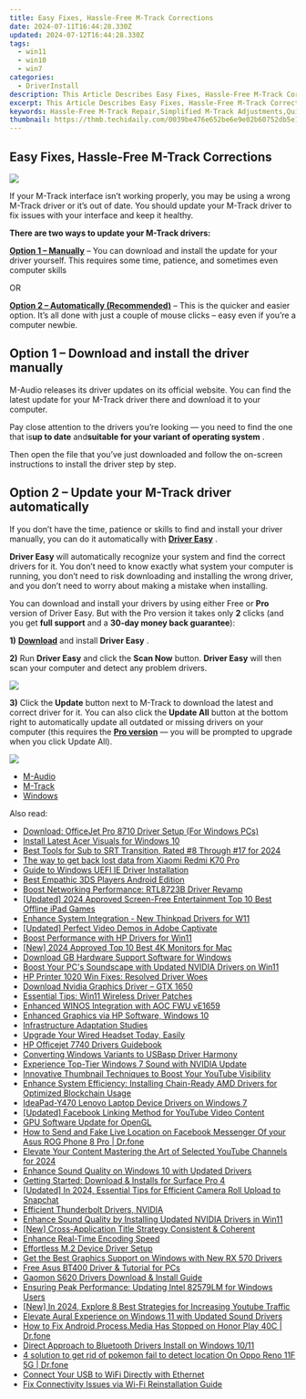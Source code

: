 ```yaml
---
title: Easy Fixes, Hassle-Free M-Track Corrections
date: 2024-07-11T16:44:28.330Z
updated: 2024-07-12T16:44:28.330Z
tags:
  - win11
  - win10
  - win7
categories:
  - DriverInstall
description: This Article Describes Easy Fixes, Hassle-Free M-Track Corrections
excerpt: This Article Describes Easy Fixes, Hassle-Free M-Track Corrections
keywords: Hassle-Free M-Track Repair,Simplified M-Track Adjustments,Quick M-Track Corrections,Easy M-Track Troubleshooting,Hassle-Free M-Track Maintenance,Quick Fixes for M-Track Issues,Hassle-Free Adjustments for M-Track Audio
thumbnail: https://thmb.techidaily.com/0039be476e652be6e9e02b60752db5e1733ea22d9d841af5f5ee6bd2b62676ef.jpg
---
```


## Easy Fixes, Hassle-Free M-Track Corrections

![](https://images.drivereasy.com/wp-content/uploads/2018/04/img_5ac1cf4423722-300x203.jpg)

 If your M-Track interface isn’t working properly, you may be using a wrong M-Track driver or it’s out of date. You should update your M-Track driver to fix issues with your interface and keep it healthy.

**There are two ways to update your M-Track drivers:**

[**Option 1 – Manually**](#op1) – You can download and install the update for your driver yourself. This requires some time, patience, and sometimes even computer skills

OR

**[Option 2 – Automatically (Recommended)](#op2)**  – This is the quicker and easier option. It’s all done with just a couple of mouse clicks – easy even if you’re a computer newbie.

##  Option 1 – Download and install the driver manually

 M-Audio releases its driver updates on its official website. You can find the latest update for your M-Track driver there and download it to your computer.

 Pay close attention to the drivers you’re looking — you need to find the one that is**up to date** and**suitable for your variant of operating system** .

 Then open the file that you’ve just downloaded and follow the on-screen instructions to install the driver step by step.

##  Option 2 – Update your M-Track driver automatically

 If you don’t have the time, patience or skills to find and install your driver manually, you can do it automatically with [**Driver Easy**](https://tools.techidaily.com/drivereasy/download/) .

**Driver Easy**  will automatically recognize your system and find the correct drivers for it. You don’t need to know exactly what system your computer is running, you don’t need to risk downloading and installing the wrong driver, and you don’t need to worry about making a mistake when installing.

 You can download and install your drivers by using either Free or **Pro**  version of Driver Easy. But with the Pro version it takes only **2**  clicks (and you get **full support** and a **30-day money back guarantee**):

**1)** [**Download**](https://tools.techidaily.com/drivereasy/download/) and install **Driver Easy** .

**2)** Run **Driver Easy** and click the **Scan Now** button. **Driver Easy**  will then scan your computer and detect any problem drivers.

![](https://images.drivereasy.com/wp-content/uploads/2018/03/img_5abddea556a6b.png)

**3)**  Click the **Update**  button next to M-Track to download the latest and correct driver for it. You can also click the **Update All**  button at the bottom right to automatically update all outdated or missing drivers on your computer (this requires the **[Pro version](https://tools.techidaily.com/drivereasy/download/)**  — you will be prompted to upgrade when you click Update All).

![](https://images.drivereasy.com/wp-content/uploads/2018/04/img_5ac1da6a9d2ed.jpg)

* [M-Audio](https://store.drivereasy.com/order/cart.php?PRODS=4731822&QTY=1&AFFILIATE=108875)
* [M-Track](https://store.drivereasy.com/order/cart.php?PRODS=4731822&QTY=1&AFFILIATE=108875)
* [Windows](https://tools.techidaily.com/drivereasy/download/)

<ins class="adsbygoogle"
     style="display:block"
     data-ad-format="autorelaxed"
     data-ad-client="ca-pub-7571918770474297"
     data-ad-slot="1223367746"></ins>



<ins class="adsbygoogle"
     style="display:block"
     data-ad-client="ca-pub-7571918770474297"
     data-ad-slot="8358498916"
     data-ad-format="auto"
     data-full-width-responsive="true"></ins>

<span class="atpl-alsoreadstyle">Also read:</span>
<div><ul>
<li><a href="https://driver-install.techidaily.com/download-officejet-pro-8710-driver-setup-for-windows-pcs/"><u>Download: OfficeJet Pro 8710 Driver Setup (For Windows PCs)</u></a></li>
<li><a href="https://driver-install.techidaily.com/install-latest-acer-visuals-for-windows-10/"><u>Install Latest Acer Visuals for Windows 10</u></a></li>
<li><a href="https://extra-resources.techidaily.com/best-tools-for-sub-to-srt-transition-rated-8-through-17-for-2024/"><u>Best Tools for Sub to SRT Transition, Rated #8 Through #17 for 2024</u></a></li>
<li><a href="https://techidaily.com/the-way-to-get-back-lost-data-from-xiaomi-redmi-k70-pro-by-fonelab-android-recover-data/"><u>The way to get back lost data from Xiaomi Redmi K70 Pro</u></a></li>
<li><a href="https://driver-install.techidaily.com/guide-to-windows-uefi-ie-driver-installation/"><u>Guide to Windows UEFI IE Driver Installation</u></a></li>
<li><a href="https://on-screen-recording.techidaily.com/best-empathic-3ds-players-android-edition/"><u>Best Empathic 3DS Players  Android Edition</u></a></li>
<li><a href="https://driver-install.techidaily.com/boost-networking-performance-rtl8723b-driver-revamp/"><u>Boost Networking Performance: RTL8723B Driver Revamp</u></a></li>
<li><a href="https://screen-sharing-recording.techidaily.com/updated-2024-approved-screen-free-entertainment-top-10-best-offline-ipad-games/"><u>[Updated] 2024 Approved  Screen-Free Entertainment  Top 10 Best Offline iPad Games</u></a></li>
<li><a href="https://driver-install.techidaily.com/enhance-system-integration-new-thinkpad-drivers-for-w11/"><u>Enhance System Integration - New Thinkpad Drivers for W11</u></a></li>
<li><a href="https://screen-mirroring-recording.techidaily.com/updated-perfect-video-demos-in-adobe-captivate/"><u>[Updated] Perfect Video Demos in Adobe Captivate</u></a></li>
<li><a href="https://driver-install.techidaily.com/boost-performance-with-hp-drivers-for-win11/"><u>Boost Performance with HP Drivers for Win11</u></a></li>
<li><a href="https://fox-cloud.techidaily.com/new-2024-approved-top-10-best-4k-monitors-for-mac/"><u>[New] 2024 Approved  Top 10 Best 4K Monitors for Mac</u></a></li>
<li><a href="https://driver-install.techidaily.com/download-gb-hardware-support-software-for-windows/"><u>Download GB Hardware Support Software for Windows</u></a></li>
<li><a href="https://driver-install.techidaily.com/boost-your-pcs-soundscape-with-updated-nvidia-drivers-on-win11/"><u>Boost Your PC's Soundscape with Updated NVIDIA Drivers on Win11</u></a></li>
<li><a href="https://driver-install.techidaily.com/hp-printer-1020-win-fixes-resolved-driver-woes/"><u>HP Printer 1020 Win Fixes: Resolved Driver Woes</u></a></li>
<li><a href="https://driver-install.techidaily.com/download-nvidia-graphics-driver-gtx-1650/"><u>Download Nvidia Graphics Driver – GTX 1650</u></a></li>
<li><a href="https://driver-install.techidaily.com/essential-tips-win11-wireless-driver-patches/"><u>Essential Tips: Win11 Wireless Driver Patches</u></a></li>
<li><a href="https://driver-install.techidaily.com/enhanced-winos-integration-with-aoc-fwu-ve1659/"><u>Enhanced WINOS Integration with AOC FWU vE1659</u></a></li>
<li><a href="https://driver-install.techidaily.com/enhanced-graphics-via-hp-software-windows-10/"><u>Enhanced Graphics via HP Software, Windows 10</u></a></li>
<li><a href="https://driver-install.techidaily.com/infrastructure-adaptation-studies/"><u>Infrastructure Adaptation Studies</u></a></li>
<li><a href="https://driver-install.techidaily.com/1720063612923-upgrade-your-wired-headset-today-easily/"><u>Upgrade Your Wired Headset Today, Easily</u></a></li>
<li><a href="https://driver-install.techidaily.com/hp-officejet-7740-drivers-guidebook/"><u>HP Officejet 7740 Drivers Guidebook</u></a></li>
<li><a href="https://driver-install.techidaily.com/converting-windows-variants-to-usbasp-driver-harmony/"><u>Converting Windows Variants to USBasp Driver Harmony</u></a></li>
<li><a href="https://driver-install.techidaily.com/experience-top-tier-windows-7-sound-with-nvidia-update/"><u>Experience Top-Tier Windows 7 Sound with NVIDIA Update</u></a></li>
<li><a href="https://youtube-clips.techidaily.com/innovative-thumbnail-techniques-to-boost-your-youtube-visibility/"><u>Innovative Thumbnail Techniques to Boost Your YouTube Visibility</u></a></li>
<li><a href="https://driver-install.techidaily.com/enhance-system-efficiency-installing-chain-ready-amd-drivers-for-optimized-blockchain-usage/"><u>Enhance System Efficiency: Installing Chain-Ready AMD Drivers for Optimized Blockchain Usage</u></a></li>
<li><a href="https://driver-install.techidaily.com/ideapad-y470-lenovo-laptop-device-drivers-on-windows-7/"><u>IdeaPad-Y470 Lenovo Laptop Device Drivers on Windows 7</u></a></li>
<li><a href="https://facebook-video-files.techidaily.com/updated-facebook-linking-method-for-youtube-video-content/"><u>[Updated] Facebook Linking Method for YouTube Video Content</u></a></li>
<li><a href="https://driver-install.techidaily.com/gpu-software-update-for-opengl/"><u>GPU Software Update for OpenGL</u></a></li>
<li><a href="https://location-social.techidaily.com/how-to-send-and-fake-live-location-on-facebook-messenger-of-your-asus-rog-phone-8-pro-drfone-by-drfone-virtual-android/"><u>How to Send and Fake Live Location on Facebook Messenger Of your Asus ROG Phone 8 Pro | Dr.fone</u></a></li>
<li><a href="https://youtube-clips.techidaily.com/elevate-your-content-mastering-the-art-of-selected-youtube-channels-for-2024/"><u>Elevate Your Content  Mastering the Art of Selected YouTube Channels for 2024</u></a></li>
<li><a href="https://driver-install.techidaily.com/enhance-sound-quality-on-windows-10-with-updated-drivers/"><u>Enhance Sound Quality on Windows 10 with Updated Drivers</u></a></li>
<li><a href="https://driver-install.techidaily.com/getting-started-download-and-installs-for-surface-pro-4/"><u>Getting Started: Download & Installs for Surface Pro 4</u></a></li>
<li><a href="https://snapchat-videos.techidaily.com/updated-in-2024-essential-tips-for-efficient-camera-roll-upload-to-snapchat/"><u>[Updated] In 2024, Essential Tips for Efficient Camera Roll Upload to Snapchat</u></a></li>
<li><a href="https://driver-install.techidaily.com/efficient-thunderbolt-drivers-nvidia/"><u>Efficient Thunderbolt Drivers, NVIDIA</u></a></li>
<li><a href="https://driver-install.techidaily.com/enhance-sound-quality-by-installing-updated-nvidia-drivers-in-win11/"><u>Enhance Sound Quality by Installing Updated NVIDIA Drivers in Win11</u></a></li>
<li><a href="https://youtube-clips.techidaily.com/new-cross-application-title-strategy-consistent-and-coherent/"><u>[New] Cross-Application Title Strategy  Consistent & Coherent</u></a></li>
<li><a href="https://driver-install.techidaily.com/enhance-real-time-encoding-speed/"><u>Enhance Real-Time Encoding Speed</u></a></li>
<li><a href="https://driver-install.techidaily.com/effortless-m2-device-driver-setup/"><u>Effortless M.2 Device Driver Setup</u></a></li>
<li><a href="https://driver-install.techidaily.com/get-the-best-graphics-support-on-windows-with-new-rx-570-drivers/"><u>Get the Best Graphics Support on Windows with New RX 570 Drivers</u></a></li>
<li><a href="https://driver-install.techidaily.com/free-asus-bt400-driver-and-tutorial-for-pcs/"><u>Free Asus BT400 Driver & Tutorial for PCs</u></a></li>
<li><a href="https://driver-install.techidaily.com/gaomon-s620-drivers-download-and-install-guide/"><u>Gaomon S620 Drivers Download & Install Guide</u></a></li>
<li><a href="https://driver-install.techidaily.com/ensuring-peak-performance-updating-intel-82579lm-for-windows-users/"><u>Ensuring Peak Performance: Updating Intel 82579LM for Windows Users</u></a></li>
<li><a href="https://facebook-record-videos.techidaily.com/new-in-2024-explore-8-best-strategies-for-increasing-youtube-traffic/"><u>[New] In 2024, Explore 8 Best Strategies for Increasing Youtube Traffic</u></a></li>
<li><a href="https://driver-install.techidaily.com/elevate-aural-experience-on-windows-11-with-updated-sound-drivers/"><u>Elevate Aural Experience on Windows 11 with Updated Sound Drivers</u></a></li>
<li><a href="https://change-location.techidaily.com/how-to-fix-androidprocessmedia-has-stopped-on-honor-play-40c-drfone-by-drfone-fix-android-problems-fix-android-problems/"><u>How to Fix Android.Process.Media Has Stopped on Honor Play 40C | Dr.fone</u></a></li>
<li><a href="https://driver-install.techidaily.com/direct-approach-to-bluetooth-drivers-install-on-windows-1011/"><u>Direct Approach to Bluetooth Drivers Install on Windows 10/11</u></a></li>
<li><a href="https://android-pokemon-go.techidaily.com/4-solution-to-get-rid-of-pokemon-fail-to-detect-location-on-oppo-reno-11f-5g-drfone-by-drfone-virtual-android/"><u>4 solution to get rid of pokemon fail to detect location On Oppo Reno 11F 5G | Dr.fone</u></a></li>
<li><a href="https://driver-install.techidaily.com/connect-your-usb-to-wifi-directly-with-ethernet/"><u>Connect Your USB to WiFi Directly with Ethernet</u></a></li>
<li><a href="https://driver-install.techidaily.com/fix-connectivity-issues-via-wi-fi-reinstallation-guide/"><u>Fix Connectivity Issues via Wi-Fi Reinstallation Guide</u></a></li>
</ul></div>
